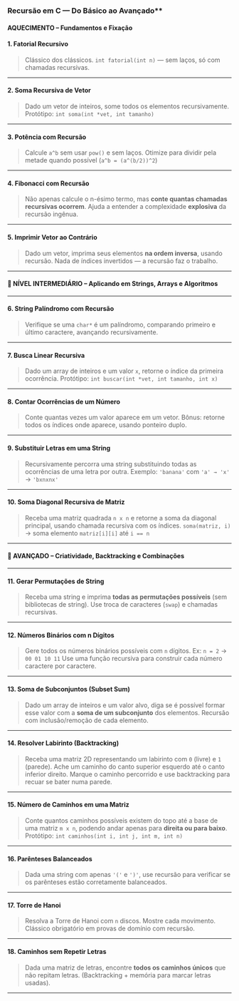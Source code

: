 ### Recursão em C — Do Básico ao Avançado**

#### AQUECIMENTO – Fundamentos e Fixação

#### 1. **Fatorial Recursivo**

> Clássico dos clássicos.
> `int fatorial(int n)` — sem laços, só com chamadas recursivas.

---

#### 2. **Soma Recursiva de Vetor**

> Dado um vetor de inteiros, some todos os elementos recursivamente.
> Protótipo: `int soma(int *vet, int tamanho)`

---

#### 3. **Potência com Recursão**

> Calcule `a^b` sem usar `pow()` e sem laços.
> Otimize para dividir pela metade quando possível (`a^b = (a^(b/2))^2`)

---

#### 4. **Fibonacci com Recursão**

> Não apenas calcule o n-ésimo termo, mas **conte quantas chamadas recursivas ocorrem**.
> Ajuda a entender a complexidade **explosiva** da recursão ingênua.

---

#### 5. **Imprimir Vetor ao Contrário**

> Dado um vetor, imprima seus elementos **na ordem inversa**, usando recursão.
> Nada de índices invertidos — a recursão faz o trabalho.

---

#### 🚀 NÍVEL INTERMEDIÁRIO – Aplicando em Strings, Arrays e Algoritmos

---

#### 6. **String Palíndromo com Recursão**

> Verifique se uma `char*` é um palíndromo, comparando primeiro e último caractere, avançando recursivamente.

---

#### 7. **Busca Linear Recursiva**

> Dado um array de inteiros e um valor `x`, retorne o índice da primeira ocorrência.
> Protótipo: `int buscar(int *vet, int tamanho, int x)`

---

#### 8. **Contar Ocorrências de um Número**

> Conte quantas vezes um valor aparece em um vetor.
> Bônus: retorne todos os índices onde aparece, usando ponteiro duplo.

---

#### 9. **Substituir Letras em uma String**

> Recursivamente percorra uma string substituindo todas as ocorrências de uma letra por outra.
> Exemplo: `'banana'` com `'a' → 'x'` → `'bxnxnx'`

---

#### 10. **Soma Diagonal Recursiva de Matriz**

> Receba uma matriz quadrada `n x n` e retorne a soma da diagonal principal, usando chamada recursiva com os índices.
> `soma(matriz, i)` → soma elemento `matriz[i][i]` até `i == n`

---

#### 🧩 AVANÇADO – Criatividade, Backtracking e Combinações

---

#### 11. **Gerar Permutações de String**

> Receba uma string e imprima **todas as permutações possíveis** (sem bibliotecas de string).
> Use troca de caracteres (`swap`) e chamadas recursivas.

---

#### 12. **Números Binários com n Dígitos**

> Gere todos os números binários possíveis com `n` dígitos.
> Ex: `n = 2` → `00 01 10 11`
> Use uma função recursiva para construir cada número caractere por caractere.

---

#### 13. **Soma de Subconjuntos (Subset Sum)**

> Dado um array de inteiros e um valor alvo, diga se é possível formar esse valor com a **soma de um subconjunto** dos elementos.
> Recursão com inclusão/remoção de cada elemento.

---

#### 14. **Resolver Labirinto (Backtracking)**

> Receba uma matriz 2D representando um labirinto com `0` (livre) e `1` (parede).
> Ache um caminho do canto superior esquerdo até o canto inferior direito.
> Marque o caminho percorrido e use backtracking para recuar se bater numa parede.

---

#### 15. **Número de Caminhos em uma Matriz**

> Conte quantos caminhos possíveis existem do topo até a base de uma matriz `m x n`, podendo andar apenas para **direita ou para baixo**.
> Protótipo: `int caminhos(int i, int j, int m, int n)`

---

#### 16. **Parênteses Balanceados**

> Dada uma string com apenas `'('` e `')'`, use recursão para verificar se os parênteses estão corretamente balanceados.

---

#### 17. **Torre de Hanoi**

> Resolva a Torre de Hanoi com `n` discos.
> Mostre cada movimento. Clássico obrigatório em provas de domínio com recursão.

---

#### 18. **Caminhos sem Repetir Letras**

> Dada uma matriz de letras, encontre **todos os caminhos únicos** que não repitam letras.
> (Backtracking + memória para marcar letras usadas).

---

